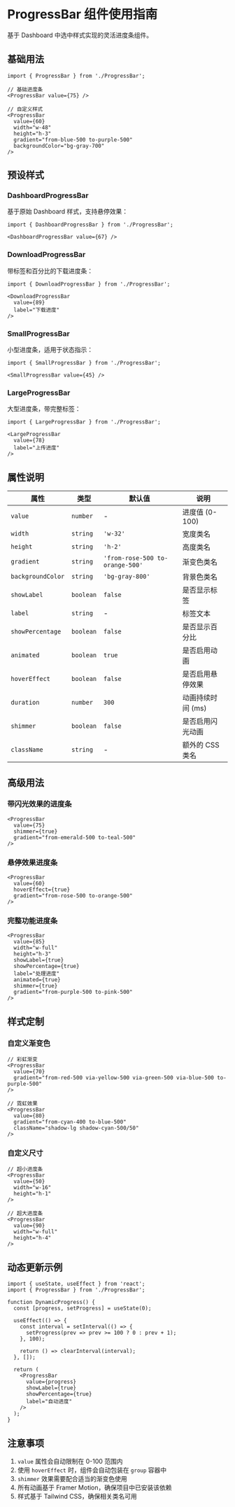 # ProgressBar 组件使用指南

基于 Dashboard 中选中样式实现的灵活进度条组件。

## 基础用法

```tsx
import { ProgressBar } from './ProgressBar';

// 基础进度条
<ProgressBar value={75} />

// 自定义样式
<ProgressBar 
  value={60}
  width="w-48"
  height="h-3"
  gradient="from-blue-500 to-purple-500"
  backgroundColor="bg-gray-700"
/>
```

## 预设样式

### DashboardProgressBar
基于原始 Dashboard 样式，支持悬停效果：
```tsx
import { DashboardProgressBar } from './ProgressBar';

<DashboardProgressBar value={67} />
```

### DownloadProgressBar
带标签和百分比的下载进度条：
```tsx
import { DownloadProgressBar } from './ProgressBar';

<DownloadProgressBar 
  value={89} 
  label="下载进度"
/>
```

### SmallProgressBar
小型进度条，适用于状态指示：
```tsx
import { SmallProgressBar } from './ProgressBar';

<SmallProgressBar value={45} />
```

### LargeProgressBar
大型进度条，带完整标签：
```tsx
import { LargeProgressBar } from './ProgressBar';

<LargeProgressBar 
  value={78} 
  label="上传进度"
/>
```

## 属性说明

| 属性 | 类型 | 默认值 | 说明 |
|------|------|--------|------|
| `value` | `number` | - | 进度值 (0-100) |
| `width` | `string` | `'w-32'` | 宽度类名 |
| `height` | `string` | `'h-2'` | 高度类名 |
| `gradient` | `string` | `'from-rose-500 to-orange-500'` | 渐变色类名 |
| `backgroundColor` | `string` | `'bg-gray-800'` | 背景色类名 |
| `showLabel` | `boolean` | `false` | 是否显示标签 |
| `label` | `string` | - | 标签文本 |
| `showPercentage` | `boolean` | `false` | 是否显示百分比 |
| `animated` | `boolean` | `true` | 是否启用动画 |
| `hoverEffect` | `boolean` | `false` | 是否启用悬停效果 |
| `duration` | `number` | `300` | 动画持续时间 (ms) |
| `shimmer` | `boolean` | `false` | 是否启用闪光动画 |
| `className` | `string` | - | 额外的 CSS 类名 |

## 高级用法

### 带闪光效果的进度条
```tsx
<ProgressBar 
  value={75}
  shimmer={true}
  gradient="from-emerald-500 to-teal-500"
/>
```

### 悬停效果进度条
```tsx
<ProgressBar 
  value={60}
  hoverEffect={true}
  gradient="from-rose-500 to-orange-500"
/>
```

### 完整功能进度条
```tsx
<ProgressBar 
  value={85}
  width="w-full"
  height="h-3"
  showLabel={true}
  showPercentage={true}
  label="处理进度"
  animated={true}
  shimmer={true}
  gradient="from-purple-500 to-pink-500"
/>
```

## 样式定制

### 自定义渐变色
```tsx
// 彩虹渐变
<ProgressBar 
  value={70}
  gradient="from-red-500 via-yellow-500 via-green-500 via-blue-500 to-purple-500"
/>

// 霓虹效果
<ProgressBar 
  value={80}
  gradient="from-cyan-400 to-blue-500"
  className="shadow-lg shadow-cyan-500/50"
/>
```

### 自定义尺寸
```tsx
// 超小进度条
<ProgressBar 
  value={50}
  width="w-16"
  height="h-1"
/>

// 超大进度条
<ProgressBar 
  value={90}
  width="w-full"
  height="h-4"
/>
```

## 动态更新示例

```tsx
import { useState, useEffect } from 'react';
import { ProgressBar } from './ProgressBar';

function DynamicProgress() {
  const [progress, setProgress] = useState(0);

  useEffect(() => {
    const interval = setInterval(() => {
      setProgress(prev => prev >= 100 ? 0 : prev + 1);
    }, 100);

    return () => clearInterval(interval);
  }, []);

  return (
    <ProgressBar 
      value={progress}
      showLabel={true}
      showPercentage={true}
      label="自动进度"
    />
  );
}
```

## 注意事项

1. `value` 属性会自动限制在 0-100 范围内
2. 使用 `hoverEffect` 时，组件会自动包装在 `group` 容器中
3. `shimmer` 效果需要配合适当的渐变色使用
4. 所有动画基于 Framer Motion，确保项目中已安装该依赖
5. 样式基于 Tailwind CSS，确保相关类名可用